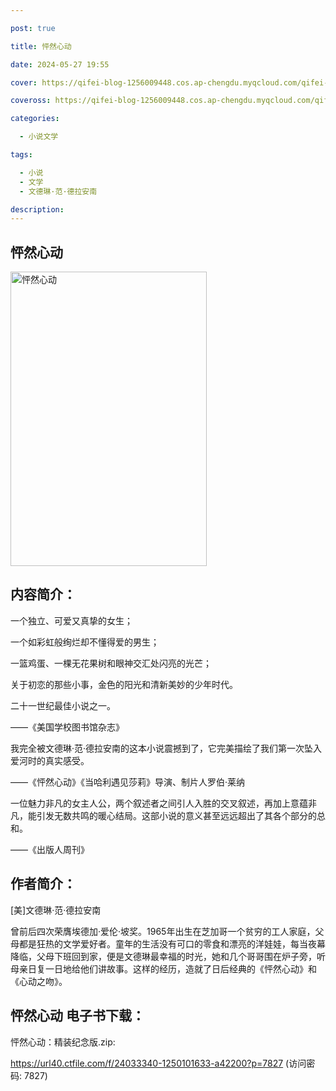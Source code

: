 ```yaml
---

post: true

title: 怦然心动

date: 2024-05-27 19:55

cover: https://qifei-blog-1256009448.cos.ap-chengdu.myqcloud.com/qifei-blog/661e50730ea9cb14036169ee.jpg

coveross: https://qifei-blog-1256009448.cos.ap-chengdu.myqcloud.com/qifei-blog/661e50730ea9cb14036169ee.jpg

categories:

  - 小说文学

tags:

  - 小说
  - 文学
  - 文德琳·范·德拉安南

description:
---
```


##  怦然心动

<img alt=" 怦然心动" class="aligncenter loading" data-was-processed="true" decoding="async" fetchpriority="high" height="471" src="https://qifei-blog-1256009448.cos.ap-chengdu.myqcloud.com/qifei-blog/661e50730ea9cb14036169ee.jpg " style="cursor: zoom-in;" width="314"/>

## 内容简介：

一个独立、可爱又真挚的女生；

一个如彩虹般绚烂却不懂得爱的男生；

一篮鸡蛋、一棵无花果树和眼神交汇处闪亮的光芒；

关于初恋的那些小事，金色的阳光和清新美妙的少年时代。

二十一世纪最佳小说之一。

——《美国学校图书馆杂志》

我完全被文德琳·范·德拉安南的这本小说震撼到了，它完美描绘了我们第一次坠入爱河时的真实感受。

——《怦然心动》《当哈利遇见莎莉》导演、制片人罗伯·莱纳

一位魅力非凡的女主人公，两个叙述者之间引人入胜的交叉叙述，再加上意蕴非凡，能引发无数共鸣的暖心结局。这部小说的意义甚至远远超出了其各个部分的总和。

——《出版人周刊》

## 作者简介：

[美]文德琳·范·德拉安南

曾前后四次荣膺埃德加·爱伦·坡奖。1965年出生在芝加哥一个贫穷的工人家庭，父母都是狂热的文学爱好者。童年的生活没有可口的零食和漂亮的洋娃娃，每当夜幕降临，父母下班回到家，便是文德琳最幸福的时光，她和几个哥哥围在炉子旁，听母亲日复一日地给他们讲故事。这样的经历，造就了日后经典的《怦然心动》和《心动之吻》。

## 怦然心动 电子书下载：
怦然心动：精装纪念版.zip: 

https://url40.ctfile.com/f/24033340-1250101633-a42200?p=7827 (访问密码: 7827)
